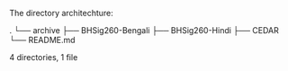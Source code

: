 The directory architechture:

.
└── archive
    ├── BHSig260-Bengali
    ├── BHSig260-Hindi
    ├── CEDAR
    └── README.md

4 directories, 1 file